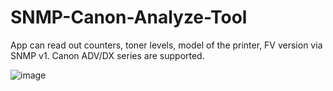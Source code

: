 # SNMP-Canon-Analyze-Tool
App can read out counters, toner levels, model of the printer, FV version via SNMP v1. Canon ADV/DX series are supported.

![image](https://github.com/user-attachments/assets/05e9b0e3-b4ed-4a3d-a190-438419308515)
